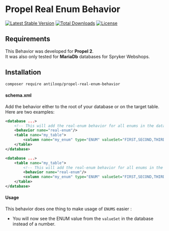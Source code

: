 # Propel Real Enum Behavior

[![Latest Stable Version](https://poser.pugx.org/antiloop/propel-real-enum-behavior/v/stable)](https://packagist.org/packages/antiloop/propel-real-enum-behavior)
[![Total Downloads](https://poser.pugx.org/antiloop/propel-real-enum-behavior/downloads)](https://packagist.org/packages/antiloop/propel-real-enum-behavior)
[![License](https://poser.pugx.org/antiloop/propel-real-enum-behavior/license)](https://packagist.org/packages/antiloop/propel-real-enum-behavior)

## Requirements

This Behavior was developed for **Propel 2**.  
It was also only tested for **MariaDb** databases for Spryker Webshops.

## Installation

```bash
composer require antiloop/propel-real-enum-behavior
```

#### schema.xml
Add the behavior either to the root of your database or on the target table.   
Here are two examples:

```XML
<database ...>
    <!-- This will add the real-enum behavior for all enums in the database -->
    <behavior name="real-enum"/>
    <table name="my_table">        
        <column name="my_enum" type="ENUM" valueSet="FIRST,SECOND,THIRD" />
    </table>
</database>
```

```XML
<database ...>
    <table name="my_table">
        <!-- This will add the real-enum behavior for all enums in the table -->
        <behavior name="real-enum"/>
        <column name="my_enum" type="ENUM" valueSet="FIRST,SECOND,THIRD" />
    </table>
</database>
```

#### Usage

This behavior does one thing to make usage of `ENUMS` easier : 

- You will now see the ENUM value from the `valueSet` in the database instead of a number.
